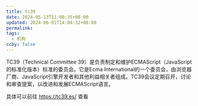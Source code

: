 ```yaml
---
title: tc39
date: 2024-05-13T11:00:35+08:00
updated: 2024-06-01T14:04:32+08:00
permalink: 
tags:
  - 机构
ccby: false
---
```

TC39（Technical Committee 39）是负责制定和维护ECMAScript（JavaScript的标准化版本）标准的委员会。它是Ecma International的一个委员会，由浏览器厂商、JavaScript引擎开发者和其他利益相关者组成。TC39会议定期召开，讨论和审查提案，以改进和发展ECMAScript语言。

具体可以前往 https://tc39.es/ 查看